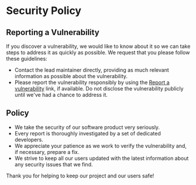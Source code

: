 # Security Policy

## Reporting a Vulnerability

If you discover a vulnerability, we would like to know about it so we can take steps to address it as quickly as possible. We request that you please follow these guidelines:

* Contact the lead maintainer directly, providing as much relevant information as possible about the vulnerability.
* Please report the vulnerability responsibly by using the
  [Report a vulnerability][vulnerability] link, if available.
  Do not disclose the vulnerability publicly until we've had a chance to address it.

## Policy

* We take the security of our software product very seriously.
* Every report is thoroughly investigated by a set of dedicated developers.
* We appreciate your patience as we work to verify the vulnerability and, if necessary, prepare a fix.
* We strive to keep all our users updated with the latest information about any security issues that we find.

Thank you for helping to keep our project and our users safe!

[vulnerability]: http://github.com/OWNER/REPO/security/advisories/new
